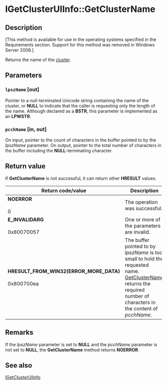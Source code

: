 # IGetClusterUIInfo::GetClusterName

## Description

[This method is available for use in the operating systems specified in the Requirements
section. Support for this method was removed in Windows Server 2008.]

Returns the name of the [cluster](https://learn.microsoft.com/previous-versions/windows/desktop/mscs/c-gly).

## Parameters

### `lpszName` [out]

Pointer to a null-terminated Unicode string containing the name of the cluster, or
**NULL** to indicate that the caller is requesting only the length of the name. Although
declared as a **BSTR**, this parameter is implemented as an
**LPWSTR**.

### `pcchName` [in, out]

On input, pointer to the count of characters in the buffer pointed to by the
*lpszName* parameter. On output, pointer to the total number of characters in the
buffer including the **NULL**-terminating character.

## Return value

If **GetClusterName** is not
successful, it can return other **HRESULT** values.

| Return code/value | Description |
| --- | --- |
| **NOERROR**<br><br>0 | The operation was successful. |
| **E_INVALIDARG**<br><br>0x80070057 | One or more of the parameters are invalid. |
| **HRESULT_FROM_WIN32(ERROR_MORE_DATA)**<br><br>0x800700ea | The buffer pointed to by *lpszName* is too small to hold the requested name. [GetClusterName](https://learn.microsoft.com/previous-versions/windows/desktop/api/cluadmex/nf-cluadmex-igetclusteruiinfo-getclustername) returns the required number of characters in the content of *pcchName*. |

## Remarks

If the *lpszName* parameter is set to **NULL** and the
*pcchName* parameter is not set to **NULL**, the
**GetClusterName** method returns
**NOERROR**.

## See also

[IGetClusterUIInfo](https://learn.microsoft.com/previous-versions/windows/desktop/api/cluadmex/nn-cluadmex-igetclusteruiinfo)